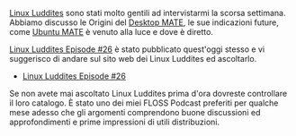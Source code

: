 <!--
.. titolo: MATE interview with Linux Luddites
.. slug: mate-interview-with-linux-luddites
.. data: 2014-10-13 18:55:32 UTC
.. tags: MATE,Ubuntu MATE,Linux Luddites,interview
.. link: https://linuxluddites.com/shows/episode-26
.. descrizione:
.. tipo: text
.. autore: Martin Wimpress
-->

[Linux Luddites](https://linuxluddites.com) sono stati molto gentili ad intervistarmi
la scorsa settimana. Abbiamo discusso le Origini del [Desktop MATE](https://mate-desktop.org),
le sue indicazioni future, come [Ubuntu MATE](https://ubuntu-mate.org) è venuto alla luce
e dove è diretto.

[Linux Luddites Episode #26](https://linuxluddites.com/shows/episode-26) è stato pubblicato quest'oggi stesso e vi suggerisco di andare sul sito web dei Linux Luddites
ed ascoltarlo.

  * [Linux Luddites Episode #26](https://linuxluddites.com/shows/episode-26)

Se non avete mai ascoltato Linux Luddites prima d'ora dovreste controllare
il loro catalogo. È stato uno dei miei FLOSS Podcast preferiti per qualche
mese adesso che gli argomenti comprendono buone discussioni ed approfondimenti e prime impressioni di utili distribuzioni. 
